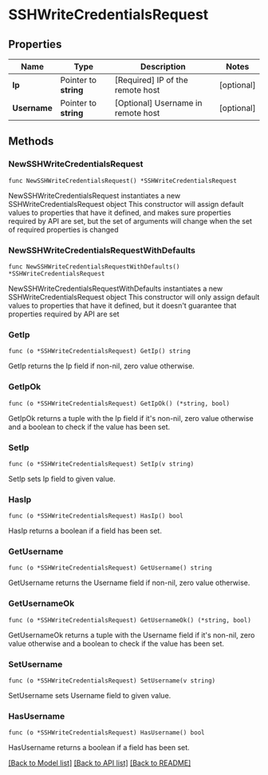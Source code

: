 # SSHWriteCredentialsRequest


## Properties

Name | Type | Description | Notes
------------ | ------------- | ------------- | -------------
**Ip** | Pointer to **string** | [Required] IP of the remote host | [optional] 
**Username** | Pointer to **string** | [Optional] Username in remote host | [optional] 



## Methods


### NewSSHWriteCredentialsRequest

`func NewSSHWriteCredentialsRequest() *SSHWriteCredentialsRequest`

NewSSHWriteCredentialsRequest instantiates a new SSHWriteCredentialsRequest object
This constructor will assign default values to properties that have it defined,
and makes sure properties required by API are set, but the set of arguments
will change when the set of required properties is changed

### NewSSHWriteCredentialsRequestWithDefaults

`func NewSSHWriteCredentialsRequestWithDefaults() *SSHWriteCredentialsRequest`

NewSSHWriteCredentialsRequestWithDefaults instantiates a new SSHWriteCredentialsRequest object
This constructor will only assign default values to properties that have it defined,
but it doesn't guarantee that properties required by API are set


### GetIp

`func (o *SSHWriteCredentialsRequest) GetIp() string`

GetIp returns the Ip field if non-nil, zero value otherwise.

### GetIpOk

`func (o *SSHWriteCredentialsRequest) GetIpOk() (*string, bool)`

GetIpOk returns a tuple with the Ip field if it's non-nil, zero value otherwise
and a boolean to check if the value has been set.

### SetIp

`func (o *SSHWriteCredentialsRequest) SetIp(v string)`

SetIp sets Ip field to given value.


### HasIp

`func (o *SSHWriteCredentialsRequest) HasIp() bool`

HasIp returns a boolean if a field has been set.




### GetUsername

`func (o *SSHWriteCredentialsRequest) GetUsername() string`

GetUsername returns the Username field if non-nil, zero value otherwise.

### GetUsernameOk

`func (o *SSHWriteCredentialsRequest) GetUsernameOk() (*string, bool)`

GetUsernameOk returns a tuple with the Username field if it's non-nil, zero value otherwise
and a boolean to check if the value has been set.

### SetUsername

`func (o *SSHWriteCredentialsRequest) SetUsername(v string)`

SetUsername sets Username field to given value.


### HasUsername

`func (o *SSHWriteCredentialsRequest) HasUsername() bool`

HasUsername returns a boolean if a field has been set.









[[Back to Model list]](../README.md#documentation-for-models) [[Back to API list]](../README.md#documentation-for-api-endpoints) [[Back to README]](../README.md)



